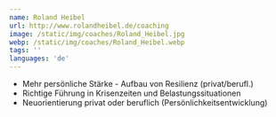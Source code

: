 ```yaml
---
name: Roland Heibel
url: http://www.rolandheibel.de/coaching
image: /static/img/coaches/Roland_Heibel.jpg
webp: /static/img/coaches/Roland_Heibel.webp
tags: ''
languages: 'de'
---
```


<ul><li>Mehr persönliche Stärke - Aufbau von Resilienz (privat/berufl.)</li><li>Richtige Führung in Krisenzeiten und Belastungssituationen</li><li>Neuorientierung privat oder beruflich (Persönlichkeitsentwicklung)</li></ul>